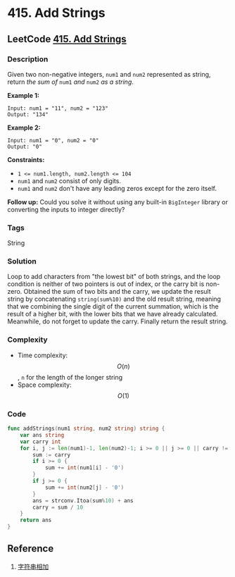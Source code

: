 # 415. Add Strings

## LeetCode [415. Add Strings](https://leetcode-cn.com/problems/add-strings/)

### Description

Given two non-negative integers, `num1` and `num2` represented as string, return _the sum of_ `num1` _and_ `num2` _as a string_.

**Example 1:**

```text
Input: num1 = "11", num2 = "123"
Output: "134"
```

**Example 2:**

```text
Input: num1 = "0", num2 = "0"
Output: "0"
```

**Constraints:**

* `1 <= num1.length, num2.length <= 104`
* `num1` and `num2` consist of only digits.
* `num1` and `num2` don't have any leading zeros except for the zero itself.

**Follow up:** Could you solve it without using any built-in `BigInteger` library or converting the inputs to integer directly?

### Tags

String

### Solution

Loop to add characters from "the lowest bit" of both strings, and the loop condition is neither of two pointers is out of index, or the carry bit is non-zero. Obtained the sum of two bits and the carry, we update the result string by concatenating `string(sum%10)` and the old result string, meaning that we combining the single digit of the current summation, which is the result of a higher bit, with the lower bits that we have already calculated. Meanwhile, do not forget to update the carry. Finally return the result string.

### Complexity

* Time complexity: $$O(n)$$, `n` for the length of the longer string
* Space complexity: $$O(1)$$

### Code

```go
func addStrings(num1 string, num2 string) string {
	var ans string
	var carry int
	for i, j := len(num1)-1, len(num2)-1; i >= 0 || j >= 0 || carry != 0; i, j = i-1, j-1 {
		sum := carry
		if i >= 0 {
			sum += int(num1[i] - '0')
		}
		if j >= 0 {
			sum += int(num2[j] - '0')
		}
		ans = strconv.Itoa(sum%10) + ans
		carry = sum / 10
	}
	return ans
}
```

## Reference

1. [字符串相加](https://leetcode-cn.com/problems/add-strings/solution/zi-fu-chuan-xiang-jia-by-leetcode-solution/)

